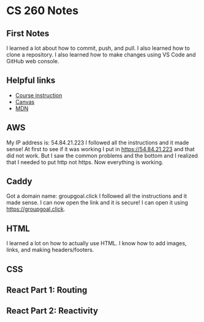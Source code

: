 # CS 260 Notes

## First Notes

I learned a lot about how to commit, push, and pull. I also learned how to clone a repository. I also learned how to make changes using VS Code and GitHub web console.

## Helpful links

- [Course instruction](https://github.com/webprogramming260)
- [Canvas](https://byu.instructure.com)
- [MDN](https://developer.mozilla.org)

## AWS

My IP address is: 54.84.21.223
I followed all the instructions and it made sense! At first to see if it was working I put in https://54.84.21.223 and that did not work. But I saw the common problems and the bottom and I realized that I needed to put http not https. Now everything is working.

## Caddy

Got a domain name: groupgoal.click
I followed all the instructions and it made sense. I can now open the link and it is secure! I can open it using https://groupgoal.click.

## HTML

I learned a lot on how to actually use HTML. I know how to add images, links, and making headers/footers. 

## CSS


## React Part 1: Routing


## React Part 2: Reactivity


